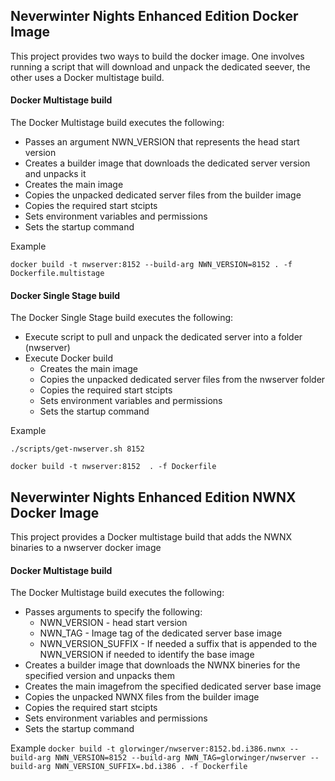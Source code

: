 ## Neverwinter Nights Enhanced Edition Docker Image

This project provides two ways to build the docker image.  One involves running a script that will download and unpack the dedicated seever, the other uses a Docker multistage build.

#### Docker Multistage build

The Docker Multistage build executes the following:

* Passes an argument NWN_VERSION that represents the head start version
* Creates a builder image that downloads the dedicated server version and unpacks it
* Creates the main image
* Copies the unpacked dedicated server files from the builder image
* Copies the required start stcipts
* Sets environment variables and permissions
* Sets the startup command

Example

`docker build -t nwserver:8152 --build-arg NWN_VERSION=8152 . -f Dockerfile.multistage`

#### Docker Single Stage build

The Docker Single Stage build executes the following:

* Execute script to pull and unpack the dedicated server into a folder (nwserver)
* Execute Docker build
	* Creates the main image
	* Copies the unpacked dedicated server files from the nwserver folder
	* Copies the required start stcipts
	* Sets environment variables and permissions
	* Sets the startup command

Example

`./scripts/get-nwserver.sh 8152`

`docker build -t nwserver:8152  . -f Dockerfile`

## Neverwinter Nights Enhanced Edition NWNX Docker Image

This project provides a Docker multistage build that adds the NWNX binaries to a nwserver docker image

#### Docker Multistage build

The Docker Multistage build executes the following:

* Passes arguments to specify the following:
    * NWN_VERSION - head start version
    * NWN_TAG - Image tag of the dedicated server base image
    * NWN_VERSION_SUFFIX - If needed a suffix that is appended to the NWN_VERSION if needed to identify the base image
* Creates a builder image that downloads the NWNX bineries for the specified version and unpacks them
* Creates the main imagefrom the specified dedicated server base image
* Copies the unpacked NWNX files from the builder image
* Copies the required start stcipts
* Sets environment variables and permissions
* Sets the startup command

Example
`docker build -t glorwinger/nwserver:8152.bd.i386.nwnx --build-arg NWN_VERSION=8152 --build-arg NWN_TAG=glorwinger/nwserver --build-arg NWN_VERSION_SUFFIX=.bd.i386 . -f Dockerfile`

